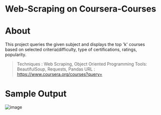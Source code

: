 # Web-Scraping on Coursera-Courses

#  About
 This project queries the given subject and displays the top 'k' courses based on selected criteria(difficulty, type of certifications, ratings, popularity.
 >Techniques : Web Scraping, Object Oriented Programming
 >Tools: BeautifulSoup, Requests, Pandas
 >URL : https://www.coursera.org/courses?query=




# Sample Output



![image](https://user-images.githubusercontent.com/81867085/122664210-a3ad4d80-d1bd-11eb-8438-48051936fb88.png)


